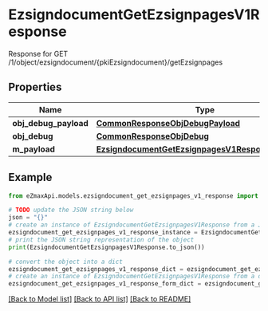 # EzsigndocumentGetEzsignpagesV1Response

Response for GET /1/object/ezsigndocument/{pkiEzsigndocument}/getEzsignpages

## Properties

Name | Type | Description | Notes
------------ | ------------- | ------------- | -------------
**obj_debug_payload** | [**CommonResponseObjDebugPayload**](CommonResponseObjDebugPayload.md) |  | 
**obj_debug** | [**CommonResponseObjDebug**](CommonResponseObjDebug.md) |  | [optional] 
**m_payload** | [**EzsigndocumentGetEzsignpagesV1ResponseMPayload**](EzsigndocumentGetEzsignpagesV1ResponseMPayload.md) |  | 

## Example

```python
from eZmaxApi.models.ezsigndocument_get_ezsignpages_v1_response import EzsigndocumentGetEzsignpagesV1Response

# TODO update the JSON string below
json = "{}"
# create an instance of EzsigndocumentGetEzsignpagesV1Response from a JSON string
ezsigndocument_get_ezsignpages_v1_response_instance = EzsigndocumentGetEzsignpagesV1Response.from_json(json)
# print the JSON string representation of the object
print(EzsigndocumentGetEzsignpagesV1Response.to_json())

# convert the object into a dict
ezsigndocument_get_ezsignpages_v1_response_dict = ezsigndocument_get_ezsignpages_v1_response_instance.to_dict()
# create an instance of EzsigndocumentGetEzsignpagesV1Response from a dict
ezsigndocument_get_ezsignpages_v1_response_form_dict = ezsigndocument_get_ezsignpages_v1_response.from_dict(ezsigndocument_get_ezsignpages_v1_response_dict)
```
[[Back to Model list]](../README.md#documentation-for-models) [[Back to API list]](../README.md#documentation-for-api-endpoints) [[Back to README]](../README.md)


